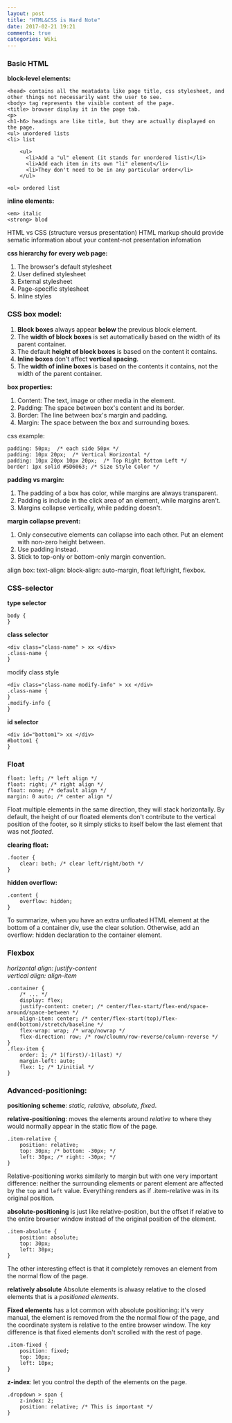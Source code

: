 ```yaml
---
layout: post
title: "HTML&CSS is Hard Note"
date: 2017-02-21 19:21
comments: true
categories: Wiki
---
```

### Basic HTML
**block-level elements:**

    <head> contains all the meatadata like page title, css stylesheet, and other things not necessarily want the user to see.
    <body> tag represents the visible content of the page.
    <title> browser display it in the page tab.
    <p>
    <h1-h6> headings are like title, but they are actually displayed on the page.
    <ul> unordered lists
    <li> list
    
        <ul>
          <li>Add a "ul" element (it stands for unordered list)</li>
          <li>Add each item in its own "li" element</li>
          <li>They don't need to be in any particular order</li>
        </ul>
    
    <ol> ordered list

**inline elements:**

    <em> italic
    <strong> blod

HTML vs CSS (structure versus presentation)
HTML markup should provide sematic information about your content-not presentation infomation

**css hierarchy for every web page:**

1. The browser's default stylesheet
2. User defined stylesheet
3. External stylesheet
4. Page-specific stylesheet
5. Inline styles

### CSS box model:

1. **Block boxes** always appear **below** the previous block element.
2. The **width of block boxes** is set automatically based on the width of its parent container.
3. The default **height of block boxes** is based on the content it contains.
4. **Inline boxes** don't affect **vertical spacing**.
5. The **width of inline boxes** is based on the contents it contains, not the width of the parent container.

**box properties:**

1. Content: The text, image or other media in the element.
2. Padding: The space between box's content and its border.
3. Border: The line between box's margin and padding.
4. Margin: The space between the box and surrounding boxes.

css example:

    padding: 50px;  /* each side 50px */
    padding: 10px 20px;  /* Vertical Horizontal */
    padding: 10px 20px 10px 20px;  /* Top Right Bottom Left */
    border: 1px solid #5D6063; /* Size Style Color */

**padding vs margin:**

1. The padding of a box has color, while margins are always transparent.
2. Padding is include in the click area of an element, while margins aren't.
3. Margins collapse vertically, while padding doesn't.

**margin collapse prevent:**

1. Only consecutive elements can collapse into each other. Put an element with non-zero height between. 
2. Use padding instead.
3. Stick to top-only or bottom-only margin convention.

align box:
text-align:
block-align: auto-margin, float left/right, flexbox.

### CSS-selector

**type selector**

    body {
    }

**class selector**

    <div class="class-name" > xx </div>
    .class-name {
    }

modify class style

    <div class="class-name modify-info" > xx </div>
    .class-name {
    }
    .modify-info {
    }

**id selector**

    <div id="bottom1"> xx </div>
    #bottom1 {
    }

### Float

    float: left; /* left align */
    float: right; /* right align */
    float: none; /* default align */
    margin: 0 auto; /* center align */

Float multiple elements in the same direction, they will stack horizontally.
By default, the height of our floated elements don't contribute to the vertical position of the footer,
so it simply sticks to itself below the last element that was not *floated*.

**clearing float:**

    .footer {
        clear: both; /* clear left/right/both */
    }

**hidden overflow:**

    .content {
        overflow: hidden;
    }

To summarize, when you have an extra unfloated HTML element at the bottom of a container div, use the clear 
solution. Otherwise, add an overflow: hidden declaration to the container element. 

### Flexbox

*horizontal align: justify-content*   
*vertical align: align-item*   

    .container {
        /* ... */
        display: flex;
        justify-content: cneter; /* center/flex-start/flex-end/space-around/space-between */
        align-item: center; /* center/flex-start(top)/flex-end(bottom)/stretch/baseline */
        flex-wrap: wrap; /* wrap/nowrap */
        flex-direction: row; /* row/cloumn/row-reverse/column-reverse */
    }
    .flex-item {
        order: 1; /* 1(first)/-1(last) */
        margin-left: auto;
        flex: 1; /* 1/initial */
    }

### Advanced-positioning:

**positioning scheme**: *static, relative, absolute, fixed*.

**relative-positioning**: moves the elements around *relative* to where they would normally appear in the static flow of the page.

    .item-relative {
        position: relative;
        top: 30px; /* bottom: -30px; */
        left: 30px; /* right: -30px; */
    }

Relative-positioning works similarly to margin but with one very important difference: neither the surrounding elements or parent element are affected by the `top` and `left` value. Everything renders as if .item-relative was in its original position.

**absolute-positioning** is just like relative-position, but the offset if relative to the entire browser window instead of the original position of the element.

    .item-absolute {
        position: absolute;
        top: 30px;
        left: 30px;
    }

The other interesting effect is that it completely removes an element from the normal flow of the page.

**relatively absolute**
Absolute elements is alwasy relative to the closed elements that is a *positioned elements*.

**Fixed elements** has a lot common with absolute positioning: it's very manual, the element is removed from the the normal flow of the page, and the coordinate system is relative to the entire browser window. The key difference is that fixed elements don't scrolled with the rest of page.

    .item-fixed {
        position: fixed;
        top: 10px;
        left: 10px;
    }

**z-index**: let you control the depth of the elements on the page.

    .dropdown > span {
        z-index: 2;
        position: relative; /* This is important */
    }

